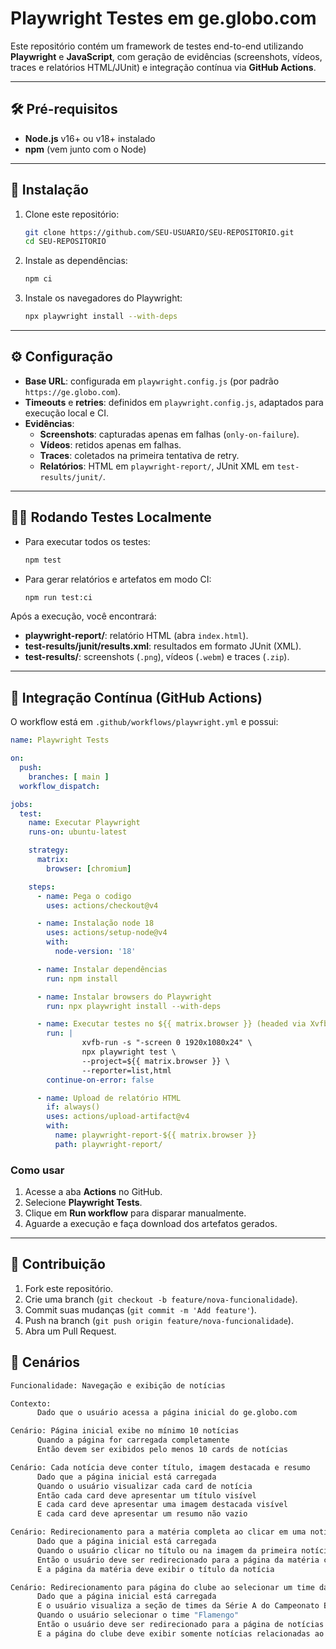 # Playwright Testes em ge.globo.com

Este repositório contém um framework de testes end-to-end utilizando **Playwright** e **JavaScript**, com geração de evidências (screenshots, vídeos, traces e relatórios HTML/JUnit) e integração contínua via **GitHub Actions**.

---

## 🛠️ Pré-requisitos

- **Node.js** v16+ ou v18+ instalado
- **npm** (vem junto com o Node)

---

## 🚀 Instalação

1. Clone este repositório:
   ```bash
   git clone https://github.com/SEU-USUARIO/SEU-REPOSITORIO.git
   cd SEU-REPOSITORIO
   ```
2. Instale as dependências:
   ```bash
   npm ci
   ```
3. Instale os navegadores do Playwright:
   ```bash
   npx playwright install --with-deps
   ```

---

## ⚙️ Configuração

- **Base URL**: configurada em `playwright.config.js` (por padrão `https://ge.globo.com`).
- **Timeouts** e **retries**: definidos em `playwright.config.js`, adaptados para execução local e CI.
- **Evidências**:
  - **Screenshots**: capturadas apenas em falhas (`only-on-failure`).
  - **Vídeos**: retidos apenas em falhas.
  - **Traces**: coletados na primeira tentativa de retry.
  - **Relatórios**: HTML em `playwright-report/`, JUnit XML em `test-results/junit/`.

---

## 🏃‍♂️ Rodando Testes Localmente

- Para executar todos os testes:
  ```bash
  npm test
  ```
- Para gerar relatórios e artefatos em modo CI:
  ```bash
  npm run test:ci
  ```

Após a execução, você encontrará:

- **playwright-report/**: relatório HTML (abra `index.html`).
- **test-results/junit/results.xml**: resultados em formato JUnit (XML).
- **test-results/**: screenshots (`.png`), vídeos (`.webm`) e traces (`.zip`).

---

## 🤖 Integração Contínua (GitHub Actions)

O workflow está em `.github/workflows/playwright.yml` e possui:

```yaml
name: Playwright Tests

on:
  push:
    branches: [ main ]
  workflow_dispatch:

jobs:
  test:
    name: Executar Playwright
    runs-on: ubuntu-latest

    strategy:
      matrix:
        browser: [chromium]

    steps:
      - name: Pega o codigo
        uses: actions/checkout@v4

      - name: Instalação node 18
        uses: actions/setup-node@v4
        with:
          node-version: '18'

      - name: Instalar dependências
        run: npm install

      - name: Instalar browsers do Playwright
        run: npx playwright install --with-deps

      - name: Executar testes no ${{ matrix.browser }} (headed via Xvfb)
        run: |
                xvfb-run -s "-screen 0 1920x1080x24" \
                npx playwright test \
                --project=${{ matrix.browser }} \
                --reporter=list,html
        continue-on-error: false

      - name: Upload de relatório HTML
        if: always()
        uses: actions/upload-artifact@v4
        with:
          name: playwright-report-${{ matrix.browser }}
          path: playwright-report/

```

### Como usar

1. Acesse a aba **Actions** no GitHub.
2. Selecione **Playwright Tests**.
3. Clique em **Run workflow** para disparar manualmente.
4. Aguarde a execução e faça download dos artefatos gerados.

---

## 🤝 Contribuição

1. Fork este repositório.
2. Crie uma branch (`git checkout -b feature/nova-funcionalidade`).
3. Commit suas mudanças (`git commit -m 'Add feature'`).
4. Push na branch (`git push origin feature/nova-funcionalidade`).
5. Abra um Pull Request.



## 🥇 Cenários
```bash
Funcionalidade: Navegação e exibição de notícias

Contexto:
      Dado que o usuário acessa a página inicial do ge.globo.com

Cenário: Página inicial exibe no mínimo 10 notícias
      Quando a página for carregada completamente
      Então devem ser exibidos pelo menos 10 cards de notícias

Cenário: Cada notícia deve conter título, imagem destacada e resumo
      Dado que a página inicial está carregada
      Quando o usuário visualizar cada card de notícia
      Então cada card deve apresentar um título visível
      E cada card deve apresentar uma imagem destacada visível
      E cada card deve apresentar um resumo não vazio

Cenário: Redirecionamento para a matéria completa ao clicar em uma notícia
      Dado que a página inicial está carregada
      Quando o usuário clicar no título ou na imagem da primeira notícia
      Então o usuário deve ser redirecionado para a página da matéria completa
      E a página da matéria deve exibir o título da notícia

Cenário: Redirecionamento para página do clube ao selecionar um time da Série A
      Dado que a página inicial está carregada
      E o usuário visualiza a seção de times da Série A do Campeonato Brasileiro
      Quando o usuário selecionar o time "Flamengo"
      Então o usuário deve ser redirecionado para a página de notícias do clube
      E a página do clube deve exibir somente notícias relacionadas ao Flamengo
```